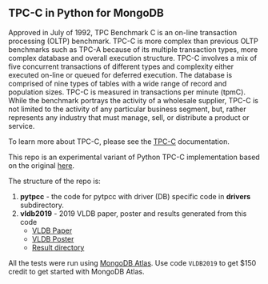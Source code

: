 ## TPC-C in Python for MongoDB
Approved in July of 1992, TPC Benchmark C is an on-line transaction processing (OLTP) benchmark. TPC-C is more complex than previous OLTP benchmarks such as TPC-A because of its multiple transaction types, more complex database and overall execution structure. TPC-C involves a mix of five concurrent transactions of different types and complexity either executed on-line or queued for deferred execution. The database is comprised of nine types of tables with a wide range of record and population sizes. TPC-C is measured in transactions per minute (tpmC). While the benchmark portrays the activity of a wholesale supplier, TPC-C is not limited to the activity of any particular business segment, but, rather represents any industry that must manage, sell, or distribute a product or service.

To learn more about TPC-C, please see the [TPC-C](https://www.tpc.org/tpcc/) documentation.

This repo is an experimental variant of Python TPC-C implementation based on the original [here](http://github.com/apavlo/py-tpcc).

The structure of the repo is:

1. **pytpcc** - the code for pytpcc with driver (DB) specific code in **drivers** subdirectory.
2. **vldb2019** - 2019 VLDB paper, poster and results generated from this code
   * [VLDB Paper](vldb2019/paper.pdf)
   * [VLDB Poster](vldb2019/poster.pdf)
   * [Result directory](vldb2019/results)

All the tests were run using [MongoDB Atlas](https://www.mongodb.com/cloud/atlas?jmp=VLDB2019).
Use code `VLDB2019` to get $150 credit to get started with MongoDB Atlas.


